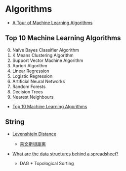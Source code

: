 # Algorithms

* [A Tour of Machine Learning Algorithms](http://machinelearningmastery.com/a-tour-of-machine-learning-algorithms/)

## Top 10 Machine Learning Algorithms

0. Naïve Bayes Classifier Algorithm
0. K Means Clustering Algorithm
0. Support Vector Machine Algorithm
0. Apriori Algorithm
0. Linear Regression
0. Logistic Regression
0. Artificial Neural Networks
0. Random Forests
0. Decision Trees
0. Nearest Neighbours

* [Top 10 Machine Learning Algorithms](https://www.dezyre.com/article/top-10-machine-learning-algorithms/202)

## String
* [Levenshtein Distance](https://en.wikipedia.org/wiki/Levenshtein_distance)
  * [莱文斯坦距离](https://zh.wikipedia.org/wiki/莱文斯坦距离)



* [What are the data structures behind a spreadsheet?](https://softwareengineering.stackexchange.com/a/219301/126631)
  * DAG + Topological Sorting 
